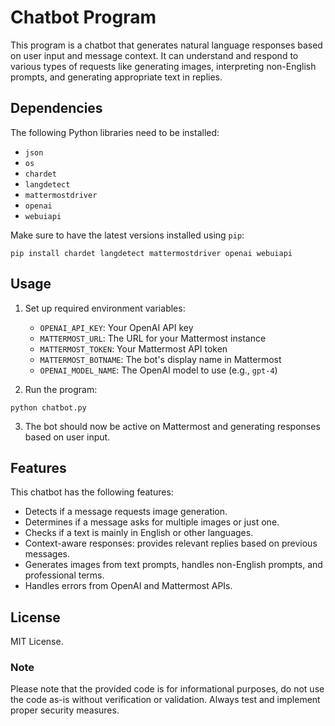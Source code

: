 # Chatbot Program

This program is a chatbot that generates natural language responses based on user input and message context. It can understand and respond to various types of requests like generating images, interpreting non-English prompts, and generating appropriate text in replies.

## Dependencies

The following Python libraries need to be installed:

- `json`
- `os`
- `chardet`
- `langdetect`
- `mattermostdriver`
- `openai`
- `webuiapi`

Make sure to have the latest versions installed using `pip`:

```
pip install chardet langdetect mattermostdriver openai webuiapi
```

## Usage

1. Set up required environment variables:
   - `OPENAI_API_KEY`: Your OpenAI API key
   - `MATTERMOST_URL`: The URL for your Mattermost instance
   - `MATTERMOST_TOKEN`: Your Mattermost API token
   - `MATTERMOST_BOTNAME`: The bot's display name in Mattermost
   - `OPENAI_MODEL_NAME`: The OpenAI model to use (e.g., `gpt-4`)

2. Run the program:
```
python chatbot.py
```

3. The bot should now be active on Mattermost and generating responses based on user input.

## Features

This chatbot has the following features:

- Detects if a message requests image generation.
- Determines if a message asks for multiple images or just one.
- Checks if a text is mainly in English or other languages.
- Context-aware responses: provides relevant replies based on previous messages.
- Generates images from text prompts, handles non-English prompts, and professional terms.
- Handles errors from OpenAI and Mattermost APIs.

## License

MIT License.

### Note

Please note that the provided code is for informational purposes, do not use the code as-is without verification or validation. Always test and implement proper security measures.
